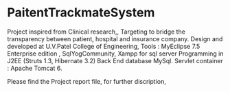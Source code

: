 # PaitentTrackmateSystem
Project inspired from Clinical research,, Targeting to bridge the transparency between patient, hospital and insurance company.
Design and developed at U.V.Patel College of Engineering,
Tools : MyEclipse 7.5 Enterprise edition , SqlYogCommunity, Xampp for sql server
Programming in J2EE (Struts 1.3, Hibernate 3.2)
Back End database MySql.
Servlet container : Apache Tomcat 6.

Please find the Project report file, for further discription,


